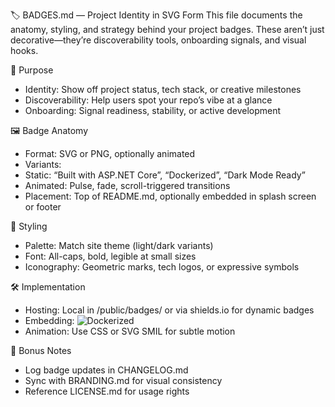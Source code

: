 ﻿🏷️ BADGES.md — Project Identity in SVG Form
This file documents the anatomy, styling, and strategy behind your project badges. These aren’t just decorative—they’re discoverability tools, onboarding signals, and visual hooks.

🧠 Purpose
- Identity: Show off project status, tech stack, or creative milestones
- Discoverability: Help users spot your repo’s vibe at a glance
- Onboarding: Signal readiness, stability, or active development

🖼️ Badge Anatomy
- Format: SVG or PNG, optionally animated
- Variants:
- Static: “Built with ASP.NET Core”, “Dockerized”, “Dark Mode Ready”
- Animated: Pulse, fade, scroll-triggered transitions
- Placement: Top of README.md, optionally embedded in splash screen or footer

🎨 Styling
- Palette: Match site theme (light/dark variants)
- Font: All-caps, bold, legible at small sizes
- Iconography: Geometric marks, tech logos, or expressive symbols

🛠️ Implementation
- Hosting: Local in /public/badges/ or via shields.io for dynamic badges
- Embedding:
![Dockerized](./public/badges/dockerized.svg)
- Animation: Use CSS or SVG SMIL for subtle motion

📓 Bonus Notes
- Log badge updates in CHANGELOG.md
- Sync with BRANDING.md for visual consistency
- Reference LICENSE.md for usage rights

